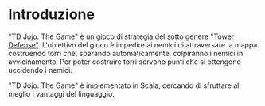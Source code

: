 # Introduzione
"TD Jojo: The Game" è un gioco di strategia del sotto genere 
["Tower Defense"](https://it.wikipedia.org/wiki/Tower_defense).
L'obiettivo del gioco è impedire ai nemici di attraversare la mappa costruendo torri che, sparando automaticamente, 
colpiranno i nemici in avvicinamento.
Per poter costruire torri servono punti che si ottengono uccidendo i nemici. 

"TD Jojo: The Game" è implementato in Scala, cercando di sfruttare al meglio i vantaggi del linguaggio.
